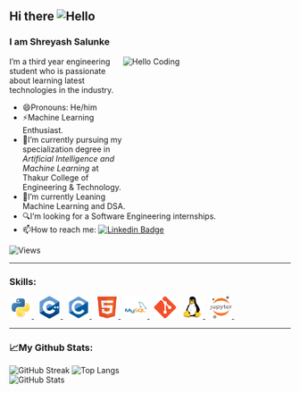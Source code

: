 ## Hi there <img src="https://raw.githubusercontent.com/MartinHeinz/MartinHeinz/master/wave.gif" width="30px" height="30px" alt="Hello">

### I am Shreyash Salunke

<img align="right" src="https://media1.giphy.com/media/qgQUggAC3Pfv687qPC/giphy.gif?cid=ecf05e471x2899uxjoreewtvcjaj268n709ixhee8uxitz2l&rid=giphy.gif&ct=g" width="300px" height="250px" alt="Hello Coding">

I’m a third year engineering student who is passionate about learning latest technologies in the industry.
  - :smile:Pronouns: He/him
  - :zap:Machine Learning Enthusiast.
  - :orange_book:I’m currently pursuing my specialization degree in *Artificial Intelligence and Machine Learning* at Thakur College of Engineering & Technology.
  - :telescope:I’m currently Leaning Machine Learning and DSA.
  - :mag:I’m looking for a Software Engineering internships.
  - :mailbox:How to reach me: [![Linkedin Badge](https://img.shields.io/badge/-Shreyash-blue?style=flat-square&logo=Linkedin&logoColor=white)](https://www.linkedin.com/in/shreyash-salunke/)
<img src="https://komarev.com/ghpvc/?username=Shreyash017&style=flat-square&color=blue" alt="Views"/>

---

### Skills:

<div>
  <a href="https://www.python.org/">
    <img src="https://github.com/devicons/devicon/blob/master/icons/python/python-original.svg" title="Python" alt="Python" width="40" height="40"/>
  </a>&nbsp;
  <a href="https://devdocs.io/cpp/">
    <img src="https://github.com/devicons/devicon/blob/master/icons/cplusplus/cplusplus-original.svg" title="C++" alt="C++" width="40" height="40"/>
  </a>&nbsp;
  <a href="https://devdocs.io/c/">
    <img src="https://github.com/devicons/devicon/blob/master/icons/c/c-original.svg" title="C" alt="C" width="40" height="40"/>
  </a>&nbsp;
  <a href="https://devdocs.io/html/">
    <img src="https://github.com/devicons/devicon/blob/master/icons/html5/html5-original.svg" title="HTML" alt="HTML" width="40" height="40"/>
  </a>&nbsp;
  <a href="https://dev.mysql.com/">
    <img src="https://github.com/devicons/devicon/blob/master/icons/mysql/mysql-original-wordmark.svg" title="MySQL" alt="MySQL" width="40" height="40"/>
  </a>&nbsp;
  <a href="https://git-scm.com/">
    <img src="https://github.com/devicons/devicon/blob/master/icons/git/git-original.svg" title="Git" alt="Git" width="40" height="40"/></a>&nbsp;
  <a href="https://www.linux.org/">
    <img src="https://github.com/devicons/devicon/blob/master/icons/linux/linux-original.svg" title="Linux" alt="Linux" width="40" height="40"/>
  </a>&nbsp;
  <a href="https://jupyter.org/">
    <img src="https://github.com/devicons/devicon/blob/master/icons/jupyter/jupyter-original-wordmark.svg" title="Jupyter" alt="Jupyter" width="40" height="40"/>
  </a>&nbsp;
 </div>
  
  
---
  
###  :chart_with_upwards_trend:My Github Stats:
  
![GitHub Streak](http://github-readme-streak-stats.herokuapp.com?user=Shreyash017&theme=dark&date_format=j%20M%5B%20Y%5D)
![Top Langs](https://github-readme-stats.vercel.app/api/top-langs/?username=Shreyash017&theme=dark&background=000000&layout=compact&card_width=445)
<br>
![GitHub Stats](https://github-readme-stats.vercel.app/api?username=Shreyash017&show_icons=true&count_private=true&hide_title=true&theme=dark&background=000000&height="100")
  

  

